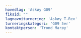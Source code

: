 ```yaml
---
hovedlag: 'Askøy G09'
fiksid: ""
lagnavniturnering: 'Askøy T-Rex'
turneringskategori: 'G09 5er'
kontaktperson: 'Trond Marøy'
---
```

